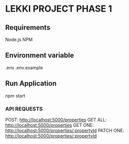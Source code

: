 # LEKKI PROJECT PHASE 1

## Requirements

Node.js
NPM

## Environment variable

.env
.env.example

## Run Application

npm start

### API REQUESTS

POST: <http://localhost:5000/properties>
GET ALL: <http://localhost:5000/properties>
GET ONE: <http://localhost:5000/properties/:propertyId>
PATCH ONE: <http://localhost:5000/properties/:propertyId>
